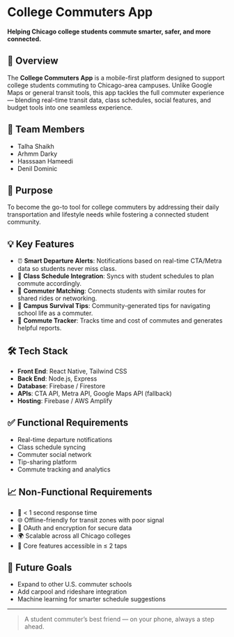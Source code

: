 # College Commuters App

**Helping Chicago college students commute smarter, safer, and more connected.**

## 🚀 Overview

The **College Commuters App** is a mobile-first platform designed to support college students commuting to Chicago-area campuses. Unlike Google Maps or general transit tools, this app tackles the full commuter experience — blending real-time transit data, class schedules, social features, and budget tools into one seamless experience.

## 👥 Team Members

- Talha Shaikh  
- Arhmm Darky  
- Hasssaan Hameedi  
- Denil Dominic

## 🎯 Purpose

To become the go-to tool for college commuters by addressing their daily transportation and lifestyle needs while fostering a connected student community.

## 💡 Key Features

- ⏰ **Smart Departure Alerts**: Notifications based on real-time CTA/Metra data so students never miss class.
- 📅 **Class Schedule Integration**: Syncs with student schedules to plan commute accordingly.
- 🤝 **Commuter Matching**: Connects students with similar routes for shared rides or networking.
- 💬 **Campus Survival Tips**: Community-generated tips for navigating school life as a commuter.
- 💸 **Commute Tracker**: Tracks time and cost of commutes and generates helpful reports.

## 🛠️ Tech Stack

- **Front End**: React Native, Tailwind CSS  
- **Back End**: Node.js, Express  
- **Database**: Firebase / Firestore  
- **APIs**: CTA API, Metra API, Google Maps API (fallback)  
- **Hosting**: Firebase / AWS Amplify  

## ✅ Functional Requirements

- Real-time departure notifications  
- Class schedule syncing  
- Commuter social network  
- Tip-sharing platform  
- Commute tracking and analytics  

## 📈 Non-Functional Requirements

- 🔄 < 1 second response time  
- 🌐 Offline-friendly for transit zones with poor signal  
- 🔐 OAuth and encryption for secure data  
- 🌍 Scalable across all Chicago colleges  
- 🎯 Core features accessible in ≤ 2 taps  

## 📌 Future Goals

- Expand to other U.S. commuter schools  
- Add carpool and rideshare integration  
- Machine learning for smarter schedule suggestions

---

> A student commuter’s best friend — on your phone, always a step ahead.

